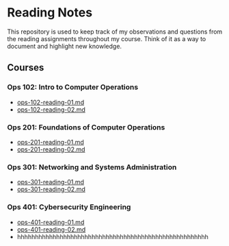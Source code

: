 # Reading Notes

This repository is used to keep track of my observations and questions from the reading assignments throughout my course. Think of it as a way to document and highlight new knowledge.

## Courses

### Ops 102: Intro to Computer Operations

- [ops-102-reading-01.md](ops-102-reading-01.md)
- [ops-102-reading-02.md](ops-102-reading-02.md)

### Ops 201: Foundations of Computer Operations

- [ops-201-reading-01.md](ops-201-reading-01.md)
- [ops-201-reading-02.md](ops-201-reading-02.md)

### Ops 301: Networking and Systems Administration

- [ops-301-reading-01.md](ops-301-reading-01.md)
- [ops-301-reading-02.md](ops-301-reading-02.md)

### Ops 401: Cybersecurity Engineering

- [ops-401-reading-01.md](ops-401-reading-01.md)
- [ops-401-reading-02.md](ops-401-reading-02.md)
- hhhhhhhhhhhhhhhhhhhhhhhhhhhhhhhhhhhhhhhhhhhhhhhhhhhhhh
